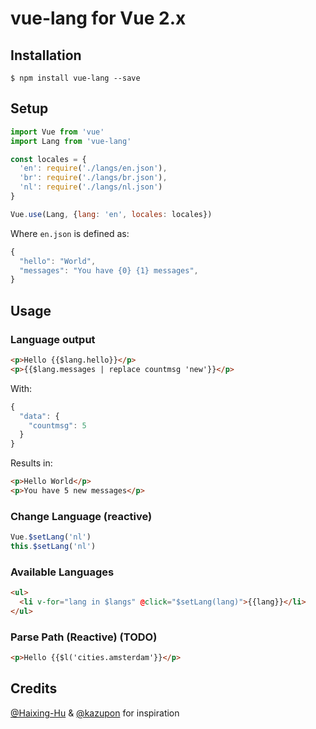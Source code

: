 # vue-lang for Vue 2.x

## Installation

```
$ npm install vue-lang --save
```

## Setup

```js
import Vue from 'vue'
import Lang from 'vue-lang'

const locales = {
  'en': require('./langs/en.json'),
  'br': require('./langs/br.json'),
  'nl': require('./langs/nl.json')
}

Vue.use(Lang, {lang: 'en', locales: locales})
```

Where `en.json` is defined as:

```js
{
  "hello": "World",
  "messages": "You have {0} {1} messages",
}
```


## Usage

### Language output

```html
<p>Hello {{$lang.hello}}</p>
<p>{{$lang.messages | replace countmsg 'new'}}</p>
```

With:

```js
{
  "data": {
    "countmsg": 5
  }
}
```

Results in:

```html
<p>Hello World</p>
<p>You have 5 new messages</p>
```


### Change Language (reactive)

```js
Vue.$setLang('nl')
this.$setLang('nl')
```

### Available Languages

```html
<ul>
  <li v-for="lang in $langs" @click="$setLang(lang)">{{lang}}</li>
</ul>
```

### Parse Path (Reactive) (TODO)

```html
<p>Hello {{$l('cities.amsterdam'}}</p>
```

## Credits

[@Haixing-Hu](https://github.com/Haixing-Hu/) & [@kazupon](https://github.com/kazupon/) for inspiration
